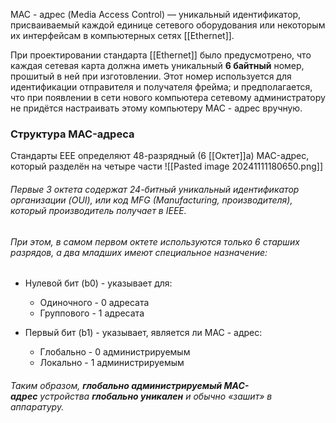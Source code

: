 MAC - адрес (Media Access Control) — уникальный идентификатор, присваиваемый каждой единице сетевого оборудования или некоторым их интерфейсам в компьютерных сетях [[Ethernet]].

При проектировании стандарта [[Ethernet]] было предусмотрено, что каждая сетевая карта должна иметь уникальный **6 байтный** номер, прошитый в ней при изготовлении. Этот номер используется для идентификации отправителя и получателя фрейма; и предполагается, что при появлении в сети нового компьютера сетевому администратору не придётся настраивать этому компьютеру MAC - адрес вручную.

### Структура MAC-адреса

Стандарты EEE определяют 48-разрядный (6 [[Oктет]]а) MAC-адрес, который разделён на четыре части 
![[Pasted image 20241111180650.png]]
###### Первые 3 октета содержат 24-битный уникальный идентификатор организации (OUI), или код MFG (Manufacturing, производителя), который производитель получает в IEEE.
###### При этом, в самом первом октете используются только 6 старших разрядов, а два младших имеют специальное назначение:

-  Нулевой бит (b0) - указывает для:
	- Одиночного - 0 адресата 
	- Группового - 1 адресата

- Первый бит (b1) - указывает, является ли MAC - адрес:
    - Глобально - 0 администрируемым
    - Локально - 1 администрируемым

###### Таким образом, **глобально администрируемый MAC-адрес** устройства **глобально уникален** и обычно «зашит» в аппаратуру.

